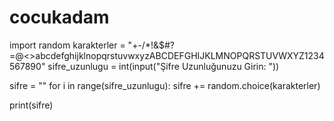 # cocukadam
import random
karakterler = "+-/*!&$#?=@<>abcdefghijklnopqrstuvwxyzABCDEFGHIJKLMNOPQRSTUVWXYZ1234567890"
sifre_uzunlugu = int(input("Şifre Uzunluğunuzu Girin: "))

sifre = ""
for i in range(sifre_uzunlugu):
    sifre += random.choice(karakterler)

print(sifre)
